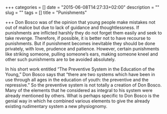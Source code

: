 +++
categories = []
date = "2015-06-08T14:27:33+02:00"
description = ""
slug = ""
tags = []
title = "Punishments"

+++
Don Bosco was of the opinion that young people make mistakes not out of malice but due to lack of guidance and thoughtlessness.  If punishments are inflicted harshly they do not forget them easily and seek to take revenge.  Therefore, if possible, it is better not to have recourse to punishments.  But if punishment becomes inevitable they should be done privately, with love, prudence and patience.  However, certain punishments like striking someone, pulling someone’s ears, making someone kneel and other such punishments are to be avoided absolutely.

In his short work entitled “The Preventive System in the Education of the Young,” Don Bosco says that “there are two systems which have been in use through all ages in the education of youth: the preventive and the repressive.” So the preventive system is not totally a creation of Don Bosco.  Many of the elements that he considered as integral to his system were already mentioned by others. What is perhaps specific to Don Bosco is the genial way in which he combined various elements to give the already existing rudimentary system a new physiognomy.

